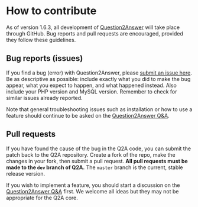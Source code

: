 # How to contribute

As of version 1.6.3, all development of [Question2Answer][Home] will take place through GitHub. Bug reports and pull requests are encouraged, provided they follow these guidelines.


## Bug reports (issues)

If you find a bug (error) with Question2Answer, please [submit an issue here][Issues]. Be as descriptive as possible: include exactly what you did to make the bug appear, what you expect to happen, and what happened instead. Also include your PHP version and MySQL version. Remember to check for similar issues already reported.

Note that general troubleshooting issues such as installation or how to use a feature should continue to be asked on the [Question2Answer Q&A][QA].


## Pull requests

If you have found the cause of the bug in the Q2A code, you can submit the patch back to the Q2A repository. Create a fork of the repo, make the changes in your fork, then submit a pull request. **All pull requests must be made to the `dev` branch of Q2A.** The `master` branch is the current, stable release version.

If you wish to implement a feature, you should start a discussion on the [Question2Answer Q&A][QA] first. We welcome all ideas but they may not be appropriate for the Q2A core.



[Home]: http://www.question2answer.org/
[QA]: http://www.question2answer.org/qa/
[Issues]: https://github.com/q2a/question2answer/issues
